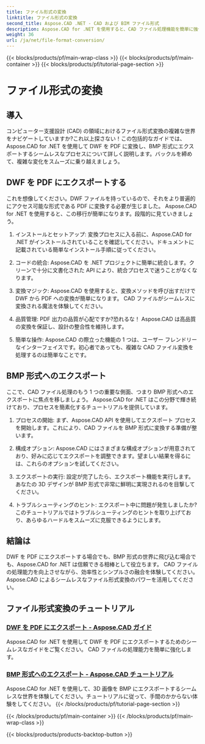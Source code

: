 ```yaml
---
title: ファイル形式の変換
linktitle: ファイル形式の変換
second_title: Aspose.CAD .NET - CAD および BIM ファイル形式
description: Aspose.CAD for .NET を使用すると、CAD ファイル処理機能を簡単に強化できます。 DWF から PDF へのエクスポートおよび 3D イメージの BMP 形式へのエクスポートに関するチュートリアルを参照してください。
weight: 36
url: /ja/net/file-format-conversion/
---
```


{{< blocks/products/pf/main-wrap-class >}}
{{< blocks/products/pf/main-container >}}
{{< blocks/products/pf/tutorial-page-section >}}

# ファイル形式の変換


## 導入

コンピューター支援設計 (CAD) の領域におけるファイル形式変換の複雑な世界をナビゲートしていますか?これ以上探さない！この包括的なガイドでは、Aspose.CAD for .NET を使用して DWF を PDF に変換し、BMP 形式にエクスポートするシームレスなプロセスについて詳しく説明します。バックルを締めて、複雑な変化をスムーズに乗り越えましょう。

## DWF を PDF にエクスポートする

これを想像してください。DWF ファイルを持っているので、それをより普遍的にアクセス可能な形式である PDF に変換する必要が生じました。 Aspose.CAD for .NET を使用すると、この移行が簡単になります。段階的に見ていきましょう。

1. インストールとセットアップ: 変換プロセスに入る前に、Aspose.CAD for .NET がインストールされていることを確認してください。ドキュメントに記載されている簡単なインストール手順に従ってください。

2. コードの統合: Aspose.CAD を .NET プロジェクトに簡単に統合します。クリーンで十分に文書化された API により、統合プロセスで迷うことがなくなります。

3. 変換マジック: Aspose.CAD を使用すると、変換メソッドを呼び出すだけで DWF から PDF への変換が簡単になります。 CAD ファイルがシームレスに変換される魔法を体験してください。

4. 品質管理: PDF 出力の品質が心配ですか?恐れるな！ Aspose.CAD は高品質の変換を保証し、設計の整合性を維持します。

5. 簡単な操作: Aspose.CAD の際立った機能の 1 つは、ユーザー フレンドリーなインターフェイスです。初心者であっても、複雑な CAD ファイル変換を処理するのは簡単なことです。

## BMP 形式へのエクスポート

ここで、CAD ファイル処理のもう 1 つの重要な側面、つまり BMP 形式へのエクスポートに焦点を移しましょう。 Aspose.CAD for .NET はこの分野で輝き続けており、プロセスを簡素化するチュートリアルを提供しています。

1. プロセスの開始: まず、Aspose.CAD API を使用してエクスポート プロセスを開始します。これにより、CAD ファイルを BMP 形式に変換する準備が整います。

2. 構成オプション: Aspose.CAD にはさまざまな構成オプションが用意されており、好みに応じてエクスポートを調整できます。望ましい結果を得るには、これらのオプションを試してください。

3. エクスポートの実行: 設定が完了したら、エクスポート機能を実行します。あなたの 3D デザインが BMP 形式で非常に鮮明に実現されるのを目撃してください。

4. トラブルシューティングのヒント: エクスポート中に問題が発生しましたか?このチュートリアルではトラブルシューティングのヒントを取り上げており、あらゆるハードルをスムーズに克服できるようにします。

## 結論は

DWF を PDF にエクスポートする場合でも、BMP 形式の世界に飛び込む場合でも、Aspose.CAD for .NET は信頼できる相棒として役立ちます。 CAD ファイルの処理能力を向上させながら、効率性とシンプルさの融合を体験してください。 Aspose.CAD によるシームレスなファイル形式変換のパワーを活用してください。
## ファイル形式変換のチュートリアル
### [DWF を PDF にエクスポート - Aspose.CAD ガイド](./exporting-dwf-to-pdf/)
Aspose.CAD for .NET を使用して DWF を PDF にエクスポートするためのシームレスなガイドをご覧ください。 CAD ファイルの処理能力を簡単に強化します。
### [BMP 形式へのエクスポート - Aspose.CAD チュートリアル](./exporting-to-bmp-format/)
Aspose.CAD for .NET を使用して、3D 画像を BMP にエクスポートするシームレスな世界を体験してください。チュートリアルに従って、手間のかからない体験をしてください。
{{< /blocks/products/pf/tutorial-page-section >}}

{{< /blocks/products/pf/main-container >}}
{{< /blocks/products/pf/main-wrap-class >}}

{{< blocks/products/products-backtop-button >}}
